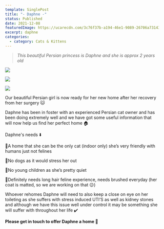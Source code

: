 ```yaml
---
template: SinglePost
title: "- Daphne -"
status: Published
date: 2021-12-08
featuredImage: https://ucarecdn.com/3c76f37b-a194-46e1-9089-26706a731436/-/crop/450x312/0,113/-/preview/
excerpt: daphne
categories:
  - category: Cats & Kittens
---
```

> *This beautiful Persian princess is Daphne and she is approx 2 years old* 

![](https://ucarecdn.com/699ea40a-9423-489a-b09e-7af6b8869dce/)

![](https://ucarecdn.com/28e6416e-bd86-4f0f-9429-c3e661ddcfb0/)

![](https://ucarecdn.com/347e3a42-2290-40d3-b4fb-5585bb44d2e9/)

Our beautiful Persian girl is now ready for her new home after her recovery from her surgery 🐱

Daphne has been in foster with an experienced Persian cat owner and has been doing extremely well and we have got some useful information that will now help us find her perfect home 🏠

Daphne's needs ⬇️

🔸A home that she can be the only cat (indoor only) she’s very friendly with humans just not felines 

🔸No dogs as it would stress her out 

🔸No young children as she’s pretty quiet 

🔸Definitely needs long hair feline experience, needs brushed everyday (her coat is matted, so we are working on that 😉) 

Whoever rehomes Daphne will need to also keep a close on eye on her toileting as she suffers with stress induced UTI’S as well as kidney stones and although we have this issue well under control it may be something she will suffer with throughout her life ✔️

**Please get in touch to offer Daphne a home 🏡**